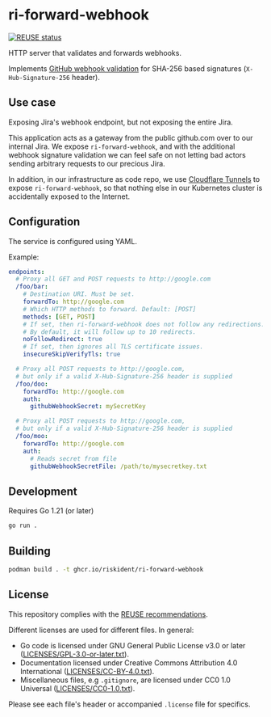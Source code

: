 <!--
SPDX-FileCopyrightText: 2023 Risk.Ident GmbH <contact@riskident.com>

SPDX-License-Identifier: CC-BY-4.0
-->

# ri-forward-webhook

[![REUSE status](https://api.reuse.software/badge/github.com/RiskIdent/ri-forward-webhook)](https://api.reuse.software/info/github.com/RiskIdent/ri-forward-webhook)

HTTP server that validates and forwards webhooks.

Implements [GitHub webhook validation](https://docs.github.com/en/enterprise-server@3.10/webhooks/using-webhooks/validating-webhook-deliveries#validating-webhook-deliveries)
for SHA-256 based signatures (`X-Hub-Signature-256` header).

## Use case

Exposing Jira's webhook endpoint, but not exposing the entire Jira.

This application acts as a gateway from the public github.com over to our
internal Jira. We expose `ri-forward-webhook`, and with the additional
webhook signature validation we can feel safe on not letting bad actors
sending arbitrary requests to our precious Jira.

In addition, in our infrastructure as code repo,
we use [Cloudflare Tunnels](https://www.cloudflare.com/products/tunnel/)
to expose `ri-forward-webhook`, so that nothing else in our Kubernetes cluster
is accidentally exposed to the Internet.

## Configuration

The service is configured using YAML.

Example:

```yaml
endpoints:
  # Proxy all GET and POST requests to http://google.com
  /foo/bar:
    # Destination URI. Must be set.
    forwardTo: http://google.com
    # Which HTTP methods to forward. Default: [POST]
    methods: [GET, POST]
    # If set, then ri-forward-webhook does not follow any redirections.
    # By default, it will follow up to 10 redirects.
    noFollowRedirect: true
    # If set, then ignores all TLS certificate issues.
    insecureSkipVerifyTls: true

  # Proxy all POST requests to http://google.com,
  # but only if a valid X-Hub-Signature-256 header is supplied
  /foo/doo:
    forwardTo: http://google.com
    auth:
      githubWebhookSecret: mySecretKey

  # Proxy all POST requests to http://google.com,
  # but only if a valid X-Hub-Signature-256 header is supplied
  /foo/moo:
    forwardTo: http://google.com
    auth:
      # Reads secret from file
      githubWebhookSecretFile: /path/to/mysecretkey.txt
```

## Development

Requires Go 1.21 (or later)

```bash
go run .
```

## Building

```bash
podman build . -t ghcr.io/riskident/ri-forward-webhook
```

## License

This repository complies with the [REUSE recommendations](https://reuse.software/).

Different licenses are used for different files. In general:

- Go code is licensed under GNU General Public License v3.0 or later ([LICENSES/GPL-3.0-or-later.txt](LICENSES/GPL-3.0-or-later.txt)).
- Documentation licensed under Creative Commons Attribution 4.0 International ([LICENSES/CC-BY-4.0.txt](LICENSES/CC-BY-4.0.txt)).
- Miscellaneous files, e.g `.gitignore`, are licensed under CC0 1.0 Universal ([LICENSES/CC0-1.0.txt](LICENSES/CC0-1.0.txt)).

Please see each file's header or accompanied `.license` file for specifics.
